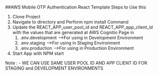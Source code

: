 ##AWS Mobile OTP Authentication React Template
Steps to Use this
1. Clone Project
2. Navigate to directory and Perform npm install Command
3. Update the REACT_APP_user_pool_id and REACT_APP_app_client_id with the values that are generated at AWS Cognitio Page in
    1. .env.development -->For using in Development Environment
    2. .env.staging -->For using in Staging Environment
    3. .env.production -->For using in Production Environment
4.  Start App with NPM start

Note : - WE CAN USE SAME USER POOL ID AND APP CLIENT ID FOR STAGING and DEVELOPMENT ENVIRONMENTS